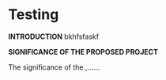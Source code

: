# Testing
**INTRODUCTION**
  bkhfsfaskf
  
**SIGNIFICANCE OF THE PROPOSED PROJECT**

  The significance of the ,......
